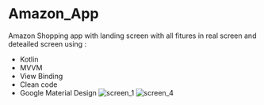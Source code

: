 # Amazon_App 
Amazon Shopping app with landing screen with all fitures in real screen and deteailed screen 
using :
- Kotlin 
- MVVM
- View Binding 
- Clean code
- Google Material Design
![screen_1](https://user-images.githubusercontent.com/47347255/170521594-33f774f4-75fb-4d87-ad63-64340c8f24b6.png)
![screen_4](https://user-images.githubusercontent.com/47347255/170521675-e53484ca-a012-4082-9d71-3572a5ff70a1.png)
